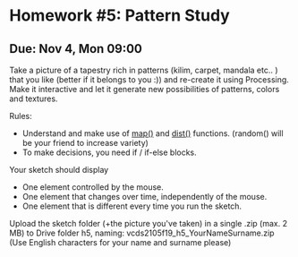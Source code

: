 # Homework #5: Pattern Study

## Due: Nov 4, Mon 09:00

Take a picture of a tapestry rich in patterns (kilim, carpet, mandala  etc.. ) that you like (better if it belongs to you :)) and re-create it using Processing. Make it interactive and let it generate new possibilities of patterns, colors and textures.

Rules:
+ Understand and make use of [map()](https://processing.org/reference/map_.html) and [dist()](https://processing.org/reference/dist_.html) functions. (random() will be your friend to increase variety)
+ To make decisions, you need if / if-else blocks.

Your sketch should display
+ One element controlled by the mouse.
+ One element that changes over time, independently of the mouse.
+ One element that is different every time you run the sketch.

Upload the sketch folder (+the picture you've taken) in a single .zip (max. 2 MB) to Drive folder h5, naming: vcds2105f19_h5_YourNameSurname.zip (Use English characters for your name and surname please)
